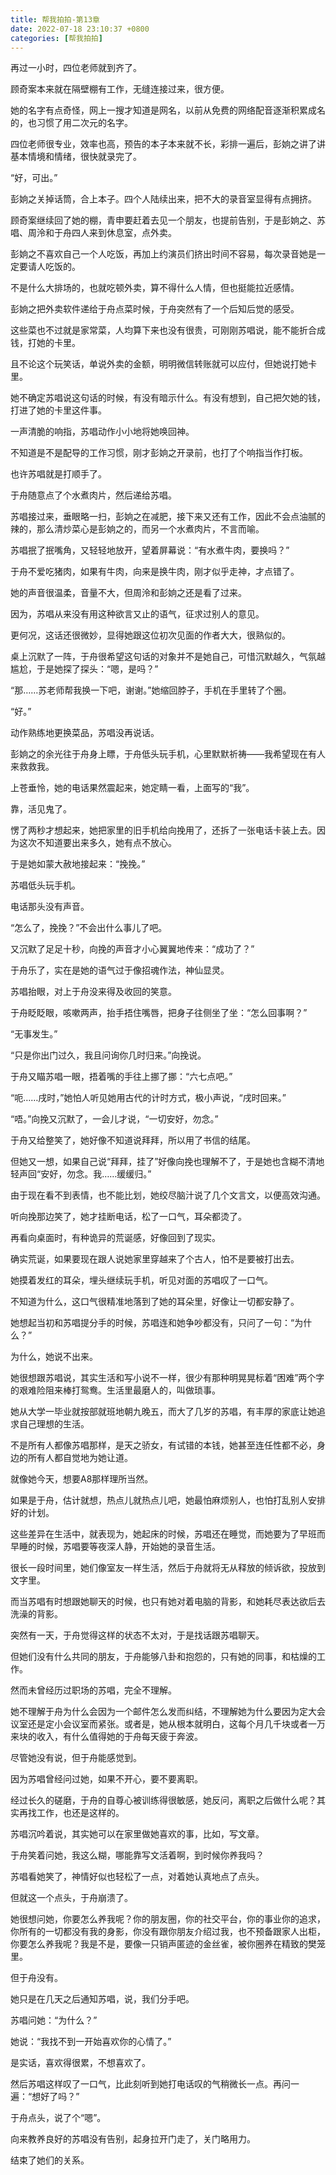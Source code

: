 ```yaml
---
title: 帮我拍拍-第13章
date: 2022-07-18 23:10:37 +0800
categories: [帮我拍拍]
---
```


再过一小时，四位老师就到齐了。

顾奇案本来就在隔壁棚有工作，无缝连接过来，很方便。

她的名字有点奇怪，网上一搜才知道是网名，以前从免费的网络配音逐渐积累成名的，也习惯了用二次元的名字。

四位老师很专业，效率也高，预告的本子本来就不长，彩排一遍后，彭姠之讲了讲基本情境和情绪，很快就录完了。

“好，可出。”

彭姠之关掉话筒，合上本子。四个人陆续出来，把不大的录音室显得有点拥挤。

顾奇案继续回了她的棚，青申要赶着去见一个朋友，也提前告别，于是彭姠之、苏唱、周泠和于舟四人来到休息室，点外卖。

彭姠之不喜欢自己一个人吃饭，再加上约演员们挤出时间不容易，每次录音她是一定要请人吃饭的。

不是什么大排场的，也就吃顿外卖，算不得什么人情，但也挺能拉近感情。

彭姠之把外卖软件递给于舟点菜时候，于舟突然有了一个后知后觉的感受。

这些菜也不过就是家常菜，人均算下来也没有很贵，可刚刚苏唱说，能不能折合成钱，打她的卡里。

且不论这个玩笑话，单说外卖的金额，明明微信转账就可以应付，但她说打她卡里。

她不确定苏唱说这句话的时候，有没有暗示什么。有没有想到，自己把欠她的钱，打进了她的卡里这件事。

一声清脆的响指，苏唱动作小小地将她唤回神。

不知道是不是配导的工作习惯，刚才彭姠之开录前，也打了个响指当作打板。

也许苏唱就是打顺手了。

于舟随意点了个水煮肉片，然后递给苏唱。

苏唱接过来，垂眼略一扫，彭姠之在减肥，接下来又还有工作，因此不会点油腻的辣的，那么清炒菜心是彭姠之的，而另一个水煮肉片，不言而喻。

苏唱抿了抿嘴角，又轻轻地放开，望着屏幕说：“有水煮牛肉，要换吗？”

于舟不爱吃猪肉，如果有牛肉，向来是换牛肉，刚才似乎走神，才点错了。

她的声音很温柔，音量不大，但周泠和彭姠之还是看了过来。

因为，苏唱从来没有用这种欲言又止的语气，征求过别人的意见。

更何况，这话还很微妙，显得她跟这位初次见面的作者大大，很熟似的。

桌上沉默了一阵，于舟很希望这句话的对象并不是她自己，可惜沉默越久，气氛越尴尬，于是她探了探头：“嗯，是吗？”

“那……苏老师帮我换一下吧，谢谢。”她缩回脖子，手机在手里转了个圈。

“好。”

动作熟练地更换菜品，苏唱没再说话。

彭姠之的余光往于舟身上瞟，于舟低头玩手机，心里默默祈祷——我希望现在有人来救救我。

上苍垂怜，她的电话果然震起来，她定睛一看，上面写的“我”。

靠，活见鬼了。

愣了两秒才想起来，她把家里的旧手机给向挽用了，还拆了一张电话卡装上去。因为这次不知道要出来多久，她有点不放心。

于是她如蒙大赦地接起来：“挽挽。”

苏唱低头玩手机。

电话那头没有声音。

“怎么了，挽挽？”不会出什么事儿了吧。

又沉默了足足十秒，向挽的声音才小心翼翼地传来：“成功了？”

于舟乐了，实在是她的语气过于像招魂作法，神仙显灵。

苏唱抬眼，对上于舟没来得及收回的笑意。

于舟眨眨眼，咳嗽两声，抬手捂住嘴唇，把身子往侧坐了坐：“怎么回事啊？”

“无事发生。”

“只是你出门过久，我且问询你几时归来。”向挽说。

于舟又瞄苏唱一眼，捂着嘴的手往上挪了挪：“六七点吧。”

“呃……戌时，”她怕人听见她用古代的计时方式，极小声说，“戌时回来。”

“唔。”向挽又沉默了，一会儿才说，“一切安好，勿念。”

于舟又给整笑了，她好像不知道说拜拜，所以用了书信的结尾。

但她又一想，如果自己说“拜拜，挂了”好像向挽也理解不了，于是她也含糊不清地轻声回“安好，勿念。我……缓缓归。”

由于现在看不到表情，也不能比划，她绞尽脑汁说了几个文言文，以便高效沟通。

听向挽那边笑了，她才挂断电话，松了一口气，耳朵都烫了。

再看向桌面时，有种诡异的荒诞感，好像回到了现实。

确实荒诞，如果要现在跟人说她家里穿越来了个古人，怕不是要被打出去。

她摸着发红的耳朵，埋头继续玩手机，听见对面的苏唱叹了一口气。

不知道为什么，这口气很精准地落到了她的耳朵里，好像让一切都安静了。

她想起当初和苏唱提分手的时候，苏唱连和她争吵都没有，只问了一句：“为什么？”

为什么，她说不出来。

她很想跟苏唱说，其实生活和写小说不一样，很少有那种明晃晃标着“困难”两个字的艰难险阻来棒打鸳鸯。生活里最磨人的，叫做琐事。

她从大学一毕业就按部就班地朝九晚五，而大了几岁的苏唱，有丰厚的家底让她追求自己理想的生活。

不是所有人都像苏唱那样，是天之骄女，有试错的本钱，她甚至连任性都不必，身边的所有人都自觉地为她让道。

就像她今天，想要A8那样理所当然。

如果是于舟，估计就想，热点儿就热点儿吧，她最怕麻烦别人，也怕打乱别人安排好的计划。

这些差异在生活中，就表现为，她起床的时候，苏唱还在睡觉，而她要为了早班而早睡的时候，苏唱要等夜深人静，开始她的录音生活。

很长一段时间里，她们像室友一样生活，然后于舟就将无从释放的倾诉欲，投放到文字里。

而当苏唱有时想跟她聊天的时候，也只有她对着电脑的背影，和她耗尽表达欲后去洗澡的背影。

突然有一天，于舟觉得这样的状态不太对，于是找话跟苏唱聊天。

但她们没有什么共同的朋友，于舟能够八卦和抱怨的，只有她的同事，和枯燥的工作。

然而未曾经历过职场的苏唱，完全不理解。

她不理解于舟为什么会因为一个邮件怎么发而纠结，不理解她为什么要因为定大会议室还是定小会议室而紧张。或者是，她从根本就明白，这每个月几千块或者一万来块的收入，有什么值得她的于舟每天疲于奔波。

尽管她没有说，但于舟能感觉到。

因为苏唱曾经问过她，如果不开心，要不要离职。

经过长久的磋磨，于舟的自尊心被训练得很敏感，她反问，离职之后做什么呢？其实再找工作，也还是这样的。

苏唱沉吟着说，其实她可以在家里做她喜欢的事，比如，写文章。

于舟笑着问她，我这么糊，哪能靠写文活着啊，到时候你养我吗？

苏唱看她笑了，神情好似也轻松了一点，对着她认真地点了点头。

但就这一个点头，于舟崩溃了。

她很想问她，你要怎么养我呢？你的朋友圈，你的社交平台，你的事业你的追求，你所有的一切都没有我的身影，你没有跟你朋友介绍过我，也不预备跟家人出柜，你要怎么养我呢？我是不是，要像一只销声匿迹的金丝雀，被你圈养在精致的樊笼里。

但于舟没有。

她只是在几天之后通知苏唱，说，我们分手吧。

苏唱问她：“为什么？”

她说：“我找不到一开始喜欢你的心情了。”

是实话，喜欢得很累，不想喜欢了。

然后苏唱这样叹了一口气，比此刻听到她打电话叹的气稍微长一点。再问一遍：“想好了吗？”

于舟点头，说了个“嗯”。

向来教养良好的苏唱没有告别，起身拉开门走了，关门略用力。

结束了她们的关系。

